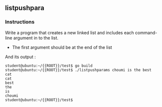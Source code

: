 ## listpushpara

### Instructions

Write a program that creates a new linked list and includes each command-line argument in to the list.

-   The first argument should be at the end of the list

And its output :

```console
student@ubuntu:~/{{ROOT}}/test$ go build
student@ubuntu:~/{{ROOT}}/test$ ./listpushparams choumi is the best cat
cat
best
the
is
choumi
student@ubuntu:~/{{ROOT}}/test$
```
